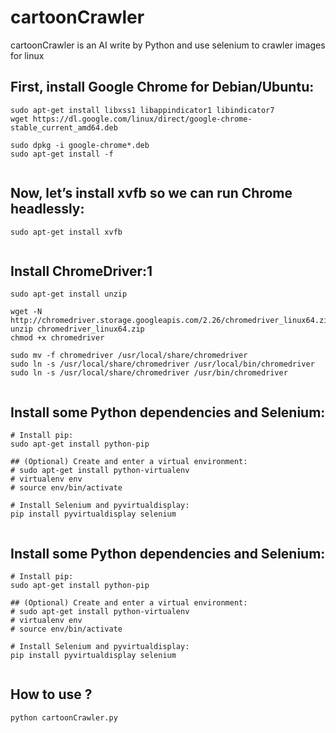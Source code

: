 # cartoonCrawler

cartoonCrawler is an AI write by Python and use selenium to crawler images for linux 

## First, install Google Chrome for Debian/Ubuntu:


```
sudo apt-get install libxss1 libappindicator1 libindicator7
wget https://dl.google.com/linux/direct/google-chrome-stable_current_amd64.deb

sudo dpkg -i google-chrome*.deb
sudo apt-get install -f
      
```

## Now, let’s install xvfb so we can run Chrome headlessly:


```
sudo apt-get install xvfb
      
```

## Install ChromeDriver:1


```
sudo apt-get install unzip

wget -N http://chromedriver.storage.googleapis.com/2.26/chromedriver_linux64.zip
unzip chromedriver_linux64.zip
chmod +x chromedriver

sudo mv -f chromedriver /usr/local/share/chromedriver
sudo ln -s /usr/local/share/chromedriver /usr/local/bin/chromedriver
sudo ln -s /usr/local/share/chromedriver /usr/bin/chromedriver
      
```

## Install some Python dependencies and Selenium:


```
# Install pip:
sudo apt-get install python-pip

## (Optional) Create and enter a virtual environment:
# sudo apt-get install python-virtualenv
# virtualenv env
# source env/bin/activate

# Install Selenium and pyvirtualdisplay:
pip install pyvirtualdisplay selenium
      
```

## Install some Python dependencies and Selenium:


```
# Install pip:
sudo apt-get install python-pip

## (Optional) Create and enter a virtual environment:
# sudo apt-get install python-virtualenv
# virtualenv env
# source env/bin/activate

# Install Selenium and pyvirtualdisplay:
pip install pyvirtualdisplay selenium
      
```

## How to use ?

```
python cartoonCrawler.py

```


